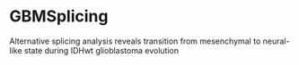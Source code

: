 # GBMSplicing
Alternative splicing analysis reveals transition from mesenchymal to neural-like state during IDHwt glioblastoma evolution
